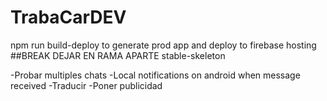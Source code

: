 # TrabaCarDEV

npm run build-deploy to generate prod app and deploy to firebase hosting
##BREAK DEJAR EN RAMA APARTE stable-skeleton

-Probar multiples chats
-Local notifications on android when message received
-Traducir
-Poner publicidad


